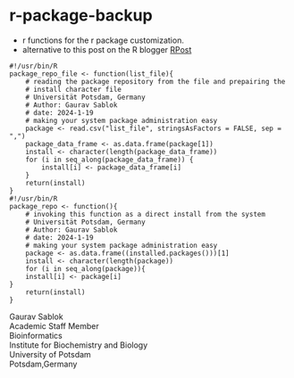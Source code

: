 # r-package-backup
- r functions for the r package customization.
- alternative to this post on the R blogger [RPost](https://www.r-bloggers.com/2017/07/quick-way-of-installing-all-your-old-r-libraries-on-a-new-device/)

```
#!/usr/bin/R
package_repo_file <- function(list_file){
    # reading the package repository from the file and prepairing the
    # install character file 
    # Universität Potsdam, Germany
    # Author: Gaurav Sablok
    # date: 2024-1-19
    # making your system package administration easy
    package <- read.csv("list_file", stringsAsFactors = FALSE, sep = ",")
    package_data_frame <- as.data.frame(package[1])
    install <- character(length(package_data_frame))
    for (i in seq_along(package_data_frame)) {
        install[i] <- package_data_frame[i]
    }
    return(install)
}
#!/usr/bin/R
package_repo <- function(){
    # invoking this function as a direct install from the system
    # Universität Potsdam, Germany
    # Author: Gaurav Sablok
    # date: 2024-1-19
    # making your system package administration easy
    package <- as.data.frame((installed.packages()))[1]
    install <- character(length(package))
    for (i in seq_along(package)){
    install[i] <- package[i]
}
    return(install)
}
```
Gaurav Sablok \
Academic Staff Member \
Bioinformatics \
Institute for Biochemistry and Biology \
University of Potsdam \
Potsdam,Germany
